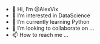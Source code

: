 - 👋 Hi, I’m @AlexVix
- 👀 I’m interested in DataScience
- 🌱 I’m currently learning Python
- 💞️ I’m looking to collaborate on ...
- 📫 How to reach me ...

<!---
AlexVix/AlexVix is a ✨ special ✨ repository because its `README.md` (this file) appears on your GitHub profile.
You can click the Preview link to take a look at your changes.
--->
